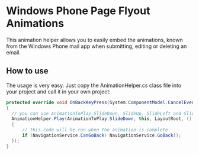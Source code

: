 Windows Phone Page Flyout Animations
====================================

This animation helper allows you to easily embed the animations, known from the Windows Phone mail app when submitting, editing or deleting an email.

How to use
----------

The usage is very easy. Just copy the AnimationHelper.cs class file into your project and call it in your own project:

```c#
protected override void OnBackKeyPress(System.ComponentModel.CancelEventArgs e)
{
  // you can use AnimationToPlay.SlideDown, SlideUp, SlideLeft and SlideRight
  AnimationHelper.Play(AnimationToPlay.SlideDown, this, LayoutRoot, () =>
  {
      // this code will be run when the animation is complete
      if (NavigationService.CanGoBack) NavigationService.GoBack();
  });
}
```